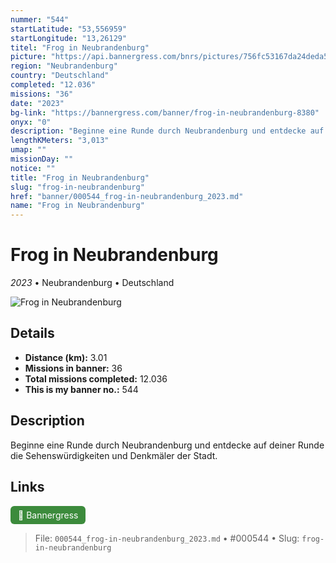 ```yaml
---
nummer: "544"
startLatitude: "53,556959"
startLongitude: "13,26129"
titel: "Frog in Neubrandenburg"
picture: "https://api.bannergress.com/bnrs/pictures/756fc53167da24deda52c4fe6b4b0f95"
region: "Neubrandenburg"
country: "Deutschland"
completed: "12.036"
missions: "36"
date: "2023"
bg-link: "https://bannergress.com/banner/frog-in-neubrandenburg-8380"
onyx: "0"
description: "Beginne eine Runde durch Neubrandenburg und entdecke auf deiner Runde die Sehenswürdigkeiten und Denkmäler der Stadt."
lengthKMeters: "3,013"
umap: ""
missionDay: ""
notice: ""
title: "Frog in Neubrandenburg"
slug: "frog-in-neubrandenburg"
href: "banner/000544_frog-in-neubrandenburg_2023.md"
name: "Frog in Neubrandenburg"
---
```

# Frog in Neubrandenburg

*2023* • Neubrandenburg • Deutschland

![Frog in Neubrandenburg](https://api.bannergress.com/bnrs/pictures/756fc53167da24deda52c4fe6b4b0f95)



## Details
- **Distance (km):** 3.01
- **Missions in banner:** 36
- **Total missions completed:** 12.036
- **This is my banner no.:** 544



## Description
Beginne eine Runde durch Neubrandenburg und entdecke auf deiner Runde die Sehenswürdigkeiten und Denkmäler der Stadt.



## Links
<a href="https://bannergress.com/banner/frog-in-neubrandenburg-8380" target="_blank" style="display:inline-block;margin-right:8px;padding:6px 12px;background:#3c8b3c;color:#fff;text-decoration:none;border-radius:6px;">🔗 Bannergress</a>



> File: `000544_frog-in-neubrandenburg_2023.md`
> • #000544
> • Slug: `frog-in-neubrandenburg`
